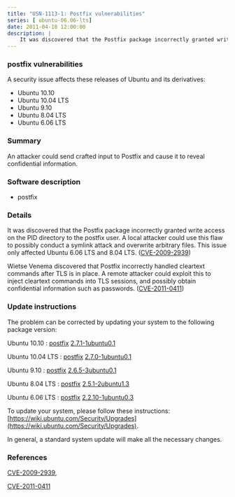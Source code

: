 ```yaml
---
title: "USN-1113-1: Postfix vulnerabilities"
series: [ ubuntu-06.06-lts]
date: 2011-04-18 12:00:00
description: |
    It was discovered that the Postfix package incorrectly granted write access on the PID directory to the postfix user. A local attacker could use this flaw to possibly conduct a symlink attack and overwrite arbitrary files. This issue only affected Ubuntu 6.06 LTS and 8.04 LTS. ([CVE-2009-2939](http://people.ubuntu.com/~ubuntu-security/cve/CVE-2009-2939))
--- 
```

 
### postfix vulnerabilities

A security issue affects these releases of Ubuntu and its derivatives:

* Ubuntu 10.10
* Ubuntu 10.04 LTS
* Ubuntu 9.10
* Ubuntu 8.04 LTS
* Ubuntu 6.06 LTS

### Summary

An attacker could send crafted input to Postfix and cause it to reveal confidential information.

### Software description

* postfix 

### Details

It was discovered that the Postfix package incorrectly granted write access on the PID directory to the postfix user. A local attacker could use this flaw to possibly conduct a symlink attack and overwrite arbitrary files. This issue only affected Ubuntu 6.06 LTS and 8.04 LTS. ([CVE-2009-2939](http://people.ubuntu.com/~ubuntu-security/cve/CVE-2009-2939))

Wietse Venema discovered that Postfix incorrectly handled cleartext commands after TLS is in place. A remote attacker could exploit this to inject cleartext commands into TLS sessions, and possibly obtain confidential information such as passwords. ([CVE-2011-0411](http://people.ubuntu.com/~ubuntu-security/cve/CVE-2011-0411)) 

### Update instructions

The problem can be corrected by updating your system to the following package version:

Ubuntu 10.10
 : [postfix](https://launchpad.net/ubuntu/+source/postfix) <span> [2.7.1-1ubuntu0.1](https://launchpad.net/ubuntu/+source/postfix/2.7.1-1ubuntu0.1) </span> 

Ubuntu 10.04 LTS
 : [postfix](https://launchpad.net/ubuntu/+source/postfix) <span> [2.7.0-1ubuntu0.1](https://launchpad.net/ubuntu/+source/postfix/2.7.0-1ubuntu0.1) </span> 

Ubuntu 9.10
 : [postfix](https://launchpad.net/ubuntu/+source/postfix) <span> [2.6.5-3ubuntu0.1](https://launchpad.net/ubuntu/+source/postfix/2.6.5-3ubuntu0.1) </span> 

Ubuntu 8.04 LTS
 : [postfix](https://launchpad.net/ubuntu/+source/postfix) <span> [2.5.1-2ubuntu1.3](https://launchpad.net/ubuntu/+source/postfix/2.5.1-2ubuntu1.3) </span> 

Ubuntu 6.06 LTS
 : [postfix](https://launchpad.net/ubuntu/+source/postfix) <span> [2.2.10-1ubuntu0.3](https://launchpad.net/ubuntu/+source/postfix/2.2.10-1ubuntu0.3) </span> 

To update your system, please follow these instructions: [https://wiki.ubuntu.com/Security/Upgrades](https://wiki.ubuntu.com/Security/Upgrades).

In general, a standard system update will make all the necessary changes. 

### References

 [CVE-2009-2939](http://people.ubuntu.com/~ubuntu-security/cve/CVE-2009-2939), 

 [CVE-2011-0411](http://people.ubuntu.com/~ubuntu-security/cve/CVE-2011-0411)
 
